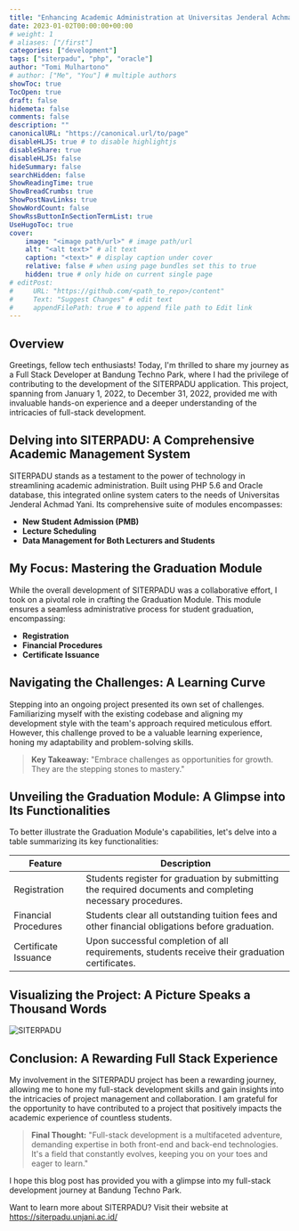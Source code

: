 ```yaml
---
title: "Enhancing Academic Administration at Universitas Jenderal Achmad Yani: Leveraging SITERPADU Solutions"
date: 2023-01-02T00:00:00+00:00
# weight: 1
# aliases: ["/first"]
categories: ["development"]
tags: ["siterpadu", "php", "oracle"]
author: "Tomi Mulhartono"
# author: ["Me", "You"] # multiple authors
showToc: true
TocOpen: true
draft: false
hidemeta: false
comments: false
description: ""
canonicalURL: "https://canonical.url/to/page"
disableHLJS: true # to disable highlightjs
disableShare: true
disableHLJS: false
hideSummary: false
searchHidden: false
ShowReadingTime: true
ShowBreadCrumbs: true
ShowPostNavLinks: true
ShowWordCount: false
ShowRssButtonInSectionTermList: true
UseHugoToc: true
cover:
    image: "<image path/url>" # image path/url
    alt: "<alt text>" # alt text
    caption: "<text>" # display caption under cover
    relative: false # when using page bundles set this to true
    hidden: true # only hide on current single page
# editPost:
#     URL: "https://github.com/<path_to_repo>/content"
#     Text: "Suggest Changes" # edit text
#     appendFilePath: true # to append file path to Edit link
---
```


## Overview

Greetings, fellow tech enthusiasts! Today, I'm thrilled to share my journey as a Full Stack Developer at Bandung Techno Park, where I had the privilege of contributing to the development of the SITERPADU application. This project, spanning from January 1, 2022, to December 31, 2022, provided me with invaluable hands-on experience and a deeper understanding of the intricacies of full-stack development.

## Delving into SITERPADU: A Comprehensive Academic Management System

SITERPADU stands as a testament to the power of technology in streamlining academic administration. Built using PHP 5.6 and Oracle database, this integrated online system caters to the needs of Universitas Jenderal Achmad Yani. Its comprehensive suite of modules encompasses:

- **New Student Admission (PMB)**
- **Lecture Scheduling**
- **Data Management for Both Lecturers and Students**

## My Focus: Mastering the Graduation Module

While the overall development of SITERPADU was a collaborative effort, I took on a pivotal role in crafting the Graduation Module. This module ensures a seamless administrative process for student graduation, encompassing:

- **Registration**
- **Financial Procedures**
- **Certificate Issuance**

## Navigating the Challenges: A Learning Curve

Stepping into an ongoing project presented its own set of challenges. Familiarizing myself with the existing codebase and aligning my development style with the team's approach required meticulous effort. However, this challenge proved to be a valuable learning experience, honing my adaptability and problem-solving skills.

>**Key Takeaway:** "Embrace challenges as opportunities for growth. They are the stepping stones to mastery."

## Unveiling the Graduation Module: A Glimpse into Its Functionalities

To better illustrate the Graduation Module's capabilities, let's delve into a table summarizing its key functionalities:

| Feature | Description |
| --- | --- |
| Registration | Students register for graduation by submitting the required documents and completing necessary procedures. |
| Financial Procedures | Students clear all outstanding tuition fees and other financial obligations before graduation. |
| Certificate Issuance | Upon successful completion of all requirements, students receive their graduation certificates. |

## Visualizing the Project: A Picture Speaks a Thousand Words

![SITERPADU](/images/siterpadu.png)

## Conclusion: A Rewarding Full Stack Experience

My involvement in the SITERPADU project has been a rewarding journey, allowing me to hone my full-stack development skills and gain insights into the intricacies of project management and collaboration. I am grateful for the opportunity to have contributed to a project that positively impacts the academic experience of countless students.

>**Final Thought:** "Full-stack development is a multifaceted adventure, demanding expertise in both front-end and back-end technologies. It's a field that constantly evolves, keeping you on your toes and eager to learn."

I hope this blog post has provided you with a glimpse into my full-stack development journey at Bandung Techno Park.

Want to learn more about SITERPADU? Visit their website at https://siterpadu.unjani.ac.id/
